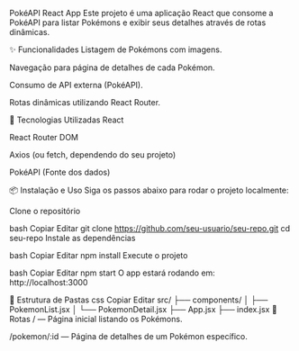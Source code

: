 PokéAPI React App Este projeto é uma aplicação React que consome a PokéAPI para listar Pokémons e exibir seus detalhes através de rotas dinâmicas.

✨ Funcionalidades Listagem de Pokémons com imagens.

Navegação para página de detalhes de cada Pokémon.

Consumo de API externa (PokéAPI).

Rotas dinâmicas utilizando React Router.

🚀 Tecnologias Utilizadas React

React Router DOM

Axios (ou fetch, dependendo do seu projeto)

PokéAPI (Fonte dos dados)

📦 Instalação e Uso Siga os passos abaixo para rodar o projeto localmente:

Clone o repositório

bash Copiar Editar git clone https://github.com/seu-usuario/seu-repo.git cd seu-repo Instale as dependências

bash Copiar Editar npm install Execute o projeto

bash Copiar Editar npm start O app estará rodando em: http://localhost:3000

📁 Estrutura de Pastas css Copiar Editar src/ ├── components/ │ ├── PokemonList.jsx │ └── PokemonDetail.jsx ├── App.jsx ├── index.jsx 📄 Rotas / — Página inicial listando os Pokémons.

/pokemon/:id — Página de detalhes de um Pokémon específico.
